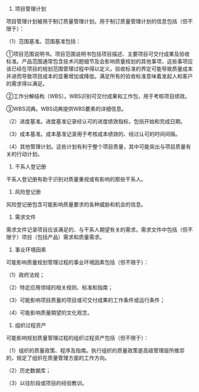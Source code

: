 
1. 项目管理计划

项目管理计划被用于制订质量管理计划。用于制订质量管理计划的信息包括（但不限于）：

（1）范围基准。范围基准包括：

①项目范围说明书。项目范围说明书包括项目描述、主要项目可交付成果及验收标准。产品范围通常包含技术问题细节及会影响质量规划的其他事项，这些事项应该已经在项目的规划范围管理过程中得以定义。验收标准的界定可能导致质量成本并进而导致项目成本的显著增加或降低。满足所有的验收标准意味着发起人和客户的需求得以满足。

②工作分解结构（WBS）。WBS识别可交付成果和工作包，用于考核项目绩效。

③WBS词典。WBS词典提供WBS要素的详细信息。

（2）进度基准。进度基准记录经认可的进度绩效指标，包括开始和完成日期。

（3）成本基准。成本基准记录用于考核成本绩效的、经过认可的时间间隔。

（4）其他管理计划。这些计划有利于整个项目质量，其中可能突出与项目质量有关的行动计划。

1. 干系人登记册

干系人登记册有助于识别对质量重视或有影响的那些干系人。

1. 风险登记册

风险登记册包含可能影响质量要求的各种威胁和机会的信息。

1. 需求文件

需求文件记录项目应该满足的、与干系人期望有关的需求。需求文件中包括（但不限于）项目（包括产品）需求和质量需求。

1. 事业环境因素

可能影响质量规划管理过程的事业环境因素包括（但不限于）：

（1）政府法规；

（2）特定应用领域的相关规则、标准和指南；

（3）可能影响项目质量的项目或可交付成果的工作条件或运行条件；

（4）可能影响质量期望的文化观念。

1. 组织过程资产

可能影响规划质量管理过程的组织过程资产包括（但不限于）：

（1）组织的质量政策、程序及指南。执行组织的质量政策是高级管理层所推崇的，规定了组织在质量管理方面的工作方向。

（2）历史数据库；

（3）以往阶段或项目的经验教训。
